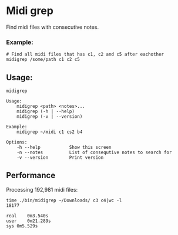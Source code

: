 # Midi grep

Find midi files with consecutive notes.

### Example: 

```
# Find all midi files that has c1, c2 and c5 after eachother
midigrep /some/path c1 c2 c5
```

## Usage:

```
midigrep

Usage:
    midigrep <path> <notes>...
    midigrep (-h | --help)
    midigrep (-v | --version)

Example:
    midigrep ~/midi c1 cs2 b4

Options:
    -h --help           Show this screen
    -n --notes          List of consequtive notes to search for
    -v --version        Print version
```

## Performance

Processing 192,981 midi files:

```
time ./bin/midigrep ~/Downloads/ c3 c4|wc -l
18177

real	0m3.540s
user	0m21.289s
sys	0m5.529s
```
